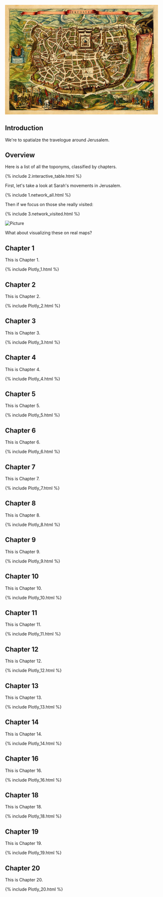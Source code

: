 ![Beer Banner](./assets/img/jerusalem_map.webp "map banner")

## <a id="section_intro">Introduction</a>
We're to spatialze the travelogue around Jerusalem.


## <a id="section_overview">Overview</a>

Here is a list of all the toponyms, classified by chapters.

{% include 2.interactive_table.html %}

First, let's take a look at Sarah's movements in Jerusalem.

{% include 1.network_all.html %}

Then if we focus on those she really visited:

{% include 3.network_visited.html %}

![Picture](./assets/img/Mix.png"Mix")


What about visualizing these on real maps?

## <a id="section_1">Chapter 1</a>
This is Chapter 1.

{% include Plotly_1.html %}


## <a id="section_2">Chapter 2</a>
This is Chapter 2.

{% include Plotly_2.html %}


## <a id="section_3">Chapter 3</a>
This is Chapter 3.

{% include Plotly_3.html %}


## <a id="section_4">Chapter 4</a>
This is Chapter 4.

{% include Plotly_4.html %}


## <a id="section_5">Chapter 5</a>
This is Chapter 5.

{% include Plotly_5.html %}


## <a id="section_6">Chapter 6</a>
This is Chapter 6.

{% include Plotly_6.html %}


## <a id="section_7">Chapter 7</a>
This is Chapter 7.

{% include Plotly_7.html %}


## <a id="section_8">Chapter 8</a>
This is Chapter 8.

{% include Plotly_8.html %}


## <a id="section_9">Chapter 9</a>
This is Chapter 9.

{% include Plotly_9.html %}


## <a id="section_10">Chapter 10</a>
This is Chapter 10.

{% include Plotly_10.html %}


## <a id="section_11">Chapter 11</a>
This is Chapter 11.

{% include Plotly_11.html %}


## <a id="section_12">Chapter 12</a>
This is Chapter 12.

{% include Plotly_12.html %}


## <a id="section_13">Chapter 13</a>
This is Chapter 13.

{% include Plotly_13.html %}


## <a id="section_14">Chapter 14</a>
This is Chapter 14.

{% include Plotly_14.html %}


## <a id="section_16">Chapter 16</a>
This is Chapter 16.

{% include Plotly_16.html %}


## <a id="section_18">Chapter 18</a>
This is Chapter 18.

{% include Plotly_18.html %}


## <a id="section_19">Chapter 19</a>
This is Chapter 19.

{% include Plotly_19.html %}


## <a id="section_20">Chapter 20</a>
This is Chapter 20.

{% include Plotly_20.html %}



